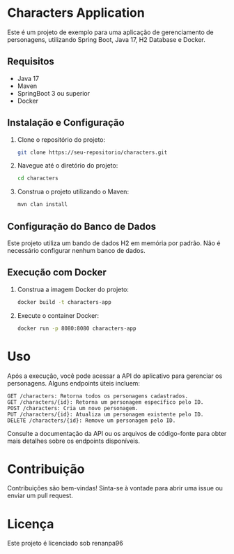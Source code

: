 # Characters Application

Este é um projeto de exemplo para uma aplicação de gerenciamento de personagens, utilizando Spring Boot, Java 17, H2 Database e Docker.

## Requisitos

- Java 17
- Maven
- SpringBoot 3 ou superior
- Docker

## Instalação e Configuração

1. Clone o repositório do projeto:

   ```bash
   git clone https://seu-repositorio/characters.git

2. Navegue até o diretório do projeto:

   ```bash
   cd characters

3. Construa o projeto utilizando o Maven:
   ```bash
   mvn clan install

## Configuração do Banco de Dados

Este projeto utiliza um bando de dados H2 em memória por padrão. Não é necessário configurar nenhum banco de dados.

## Execução com Docker

1. Construa a imagem Docker do projeto:
   ```bash
   docker build -t characters-app

2. Execute o container Docker:
   ```bash
   docker run -p 8080:8080 characters-app

# Uso

Após a execução, você pode acessar a API do aplicativo para gerenciar os personagens. Alguns endpoints úteis incluem:

    GET /characters: Retorna todos os personagens cadastrados.
    GET /characters/{id}: Retorna um personagem específico pelo ID.
    POST /characters: Cria um novo personagem.
    PUT /characters/{id}: Atualiza um personagem existente pelo ID.
    DELETE /characters/{id}: Remove um personagem pelo ID.

Consulte a documentação da API ou os arquivos de código-fonte para obter mais detalhes sobre os endpoints disponíveis.

# Contribuição

Contribuições são bem-vindas! Sinta-se à vontade para abrir uma issue ou enviar um pull request.

# Licença

Este projeto é licenciado sob renanpa96

